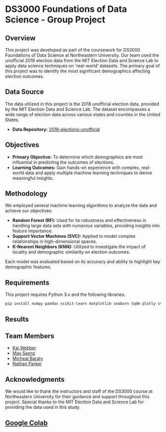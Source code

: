 # DS3000 Foundations of Data Science - Group Project

## Overview

This project was developed as part of the coursework for DS3000 Foundations of Data Science at Northeastern University. Our team used the unofficial 2018 election data from the MIT Election Data and Science Lab to apply data science techniques on 'real-world' datasets. The primary goal of this project was to identify the most significant demographics affecting election outcomes.

## Data Source

The data utilized in this project is the 2018 unofficial election data, provided by the MIT Election Data and Science Lab. The dataset encompasses a wide range of election data across various states and counties in the United States.

- **Data Repository:** [2018-elections-unofficial](https://github.com/MEDSL/2018-elections-unoffical/)

## Objectives

- **Primary Objective:** To determine which demographics are most influential in predicting the outcomes of elections.
- **Learning Outcomes:** Gain hands-on experience with complex, real-world data and apply multiple machine learning techniques to derive meaningful insights.

## Methodology

We employed several machine learning algorithms to analyze the data and achieve our objectives:

- **Random Forest (RF):** Used for its robustness and effectiveness in handling large data sets with numerous variables, providing insights into feature importance.
- **Support Vector Machines (SVC):** Applied to model complex relationships in high-dimensional spaces.
- **K-Nearest Neighbors (KNN):** Utilized to investigate the impact of locality and demographic similarity on election outcomes.

Each model was evaluated based on its accuracy and ability to highlight key demographic features.

## Requirements

This project requires Python 3.x and the following libraries:

```bash
pip install numpy pandas scikit-learn matplotlib seaborn tqdm plotly statsmodels requests
```
## Results

## Team Members
- [Kai Webber](https://github.com/Waikebber)
- [Max Saenz](https://github.com/maxsaenz)
- [Micheal Baraty](https://github.com/mbaraty)
- [Nathan Parker](https://github.com/natejparker)
  
## Acknowledgments
We would like to thank the instructors and staff of the DS3000 course at Northeastern University for their guidance and support throughout this project. Special thanks to the MIT Election Data and Science Lab for providing the data used in this study.

## [Google Colab](https://colab.research.google.com/drive/12B2VmAJQPAJWfWBjommB6UT9odPZY7cz?usp=sharing)

